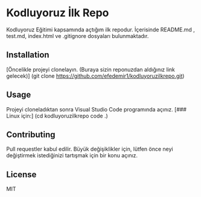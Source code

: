 # Kodluyoruz İlk Repo
Kodluyoruz Eğitimi kapsamında açtığım ilk repodur. İçerisinde README.md , test.md, index.html ve .gitignore dosyaları bulunmaktadır.

## Installation
[Öncelikle projeyi clonelayın. (Buraya sizin reponuzdan aldığınız link gelecek)]
(git clone https://github.com/efedemir1/kodluyoruzilkrepo.git)

## Usage
Projeyi cloneladıktan sonra Visual Studio Code programında açınız.
[### Linux için:]
(cd kodluyoruzilkrepo
code .)

## Contributing
Pull requestler kabul edilir. Büyük değişiklikler için, lütfen önce neyi değiştirmek istediğinizi tartışmak için bir konu açınız.

## License
MIT





